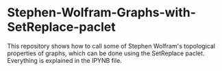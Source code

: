 # Stephen-Wolfram-Graphs-with-SetReplace-paclet

This repository shows how to call some of Stephen Wolfram's topological properties of graphs, which can be done using the SetReplace paclet.
Everything is explained in the IPYNB file.
